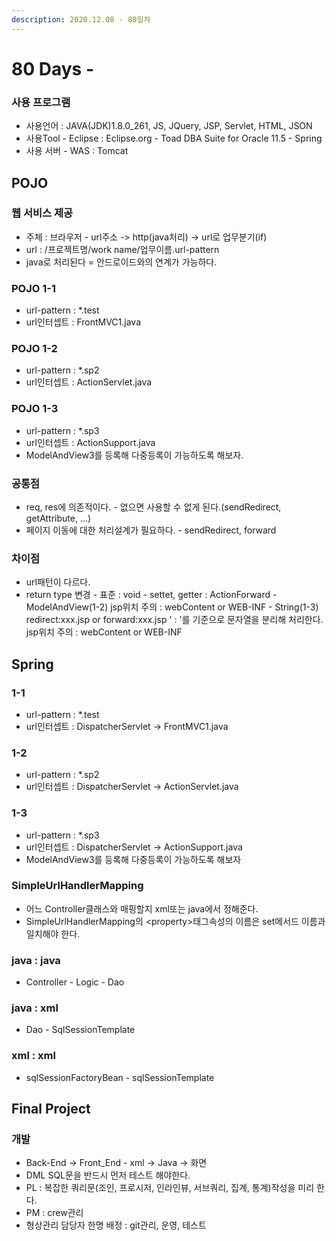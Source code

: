 ```yaml
---
description: 2020.12.08 - 80일차
---
```


# 80 Days -

### 사용 프로그램

* 사용언어 : JAVA\(JDK\)1.8.0\_261, JS, JQuery, JSP, Servlet, HTML, JSON
* 사용Tool  - Eclipse : Eclipse.org - Toad DBA Suite for Oracle 11.5 - Spring
* 사용 서버 - WAS : Tomcat

## POJO

### 웹 서비스 제공

* 주체 : 브라우저 - url주소 -&gt; http\(java처리\) -&gt; url로 업무분기\(if\)
* url : /프로젝트명/work name/업무이름.url-pattern
* java로 처리된다 = 안드로이드와의 연계가 가능하다.

### POJO 1-1

* url-pattern : \*.test
* url인터셉트 : FrontMVC1.java

### POJO 1-2

* url-pattern : \*.sp2
* url인터셉트 :  ActionServlet.java

### POJO 1-3

* url-pattern : \*.sp3
* url인터셉트 : ActionSupport.java
* ModelAndView3를 등록해 다중등록이 가능하도록 해보자.

### 공통점

* req, res에 의존적이다. - 없으면 사용할 수 없게 된다.\(sendRedirect, getAttribute, ...\)
* 페이지 이동에 대한 처리설계가 필요하다. - sendRedirect, forward

### 차이점

* url패턴이 다르다.
* return type 변경 - 표준 : void - settet, getter : ActionForward - ModelAndView\(1-2\)   jsp위치 주의 : webContent or WEB-INF - String\(1-3\)   redirect:xxx.jsp or forward:xxx.jsp   ' : '를 기준으로 문자열을 분리해 처리한다.   jsp위치 주의 : webContent or WEB-INF

## Spring

### 1-1

* url-pattern : \*.test
* url인터셉트 : DispatcherServlet -&gt; FrontMVC1.java

### 1-2

* url-pattern : \*.sp2
* url인터셉트 : DispatcherServlet -&gt; ActionServlet.java

### 1-3

* url-pattern : \*.sp3
* url인터셉트 : DispatcherServlet -&gt; ActionSupport.java
* ModelAndView3를 등록해 다중등록이 가능하도록 해보자

### SimpleUrlHandlerMapping

* 어느 Controller클래스와 매핑할지 xml또는 java에서 정해준다.
* SimpleUrlHandlerMapping의 &lt;property&gt;태그속성의 이름은 set메서드 이름과 일치해야 한다.

### java : java

* Controller - Logic - Dao

### java : xml

* Dao - SqlSessionTemplate

### xml : xml

* sqlSessionFactoryBean - sqlSessionTemplate

## Final Project

### 개발

* Back-End -&gt; Front\_End - xml -&gt; Java -&gt; 화면
* DML SQL문을 반드시 먼저 테스트 해야한다.
* PL : 복잡한 쿼리문\(조인, 프로시저, 인라인뷰, 서브쿼리, 집계, 통계\)작성을 미리 한다.
* PM : crew관리
* 형상관리 담당자 한명 배정 : git관리, 운영, 테스트

